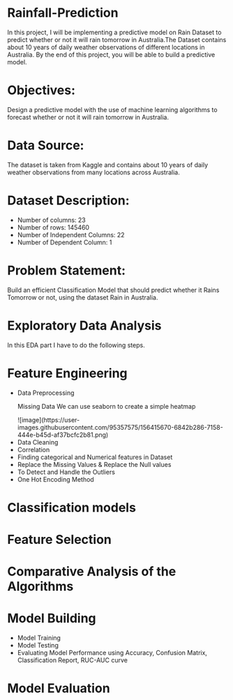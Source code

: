 # Rainfall-Prediction
In this project, I will be implementing a predictive model on Rain Dataset to predict whether or not it will rain tomorrow in Australia.The Dataset contains about 10 years of daily weather observations of different locations in Australia. By the end of this project, you will be able to build a predictive model.

# Objectives: 
Design a predictive model with the use of machine learning algorithms to forecast whether or not it will rain tomorrow in Australia.

# Data Source:
The dataset is taken from Kaggle and contains about 10 years of daily weather observations from many locations across Australia.

# Dataset Description:

<ul> 
  <li> Number of columns: 23 </li>
  <li> Number of rows: 145460 </li>
 <li> Number of Independent Columns: 22 </li>
<li>  Number of Dependent Column: 1</li>

  </ul>

# Problem Statement: 
Build an efficient Classification Model that should predict whether it Rains Tomorrow or not, using the dataset Rain in Australia.
  
  
# Exploratory Data Analysis

In this EDA part I have to do the following steps. 

# Feature Engineering 
<ul>
  <li>Data Preprocessing</li>
  
  <p>Missing Data We can use seaborn to create a simple heatmap</p>
  ![image](https://user-images.githubusercontent.com/95357575/156415670-6842b286-7158-444e-b45d-af37bcfc2b81.png)

  <li>Data Cleaning </li>
  <li>Correlation</li>
  <li>Finding categorical and Numerical features in Dataset</li>
  <li>Replace the Missing Values & Replace the Null values  </li> 
  <li>To Detect and Handle the Outliers </li>
  
  <li>One Hot Encoding Method </li> 
 </ul>  
 
 # Classification models  
 
 # Feature Selection 
 
 # Comparative Analysis of the Algorithms 
 
 # Model Building 

<ul>
   <li>Model Training</li>
   <li>Model Testing</li>
   <li>Evaluating Model Performance using Accuracy, Confusion Matrix, Classification Report, RUC-AUC curve</li>
  </ul>
 
# Model Evaluation
  
 







  
